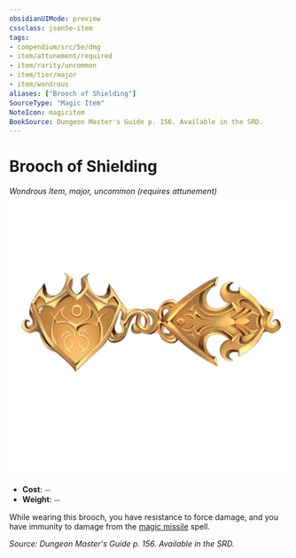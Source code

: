```yaml
---
obsidianUIMode: preview
cssclass: json5e-item
tags:
- compendium/src/5e/dmg
- item/attunement/required
- item/rarity/uncommon
- item/tier/major
- item/wondrous
aliases: ["Brooch of Shielding"]
SourceType: "Magic Item"
NoteIcon: magicitem
BookSource: Dungeon Master's Guide p. 156. Available in the SRD.
---
```

# Brooch of Shielding
*Wondrous Item, major, uncommon (requires attunement)*  
![](https://raw.githubusercontent.com/5etools-mirror-2/5etools-img/main/items/DMG/Brooch%20of%20Shielding.webp#right)  

- **Cost**: ⏤
- **Weight**: ⏤

While wearing this brooch, you have resistance to force damage, and you have immunity to damage from the [magic missile](/3-Mechanics/CLI/spells/magic-missile.md) spell.

*Source: Dungeon Master's Guide p. 156. Available in the SRD.*